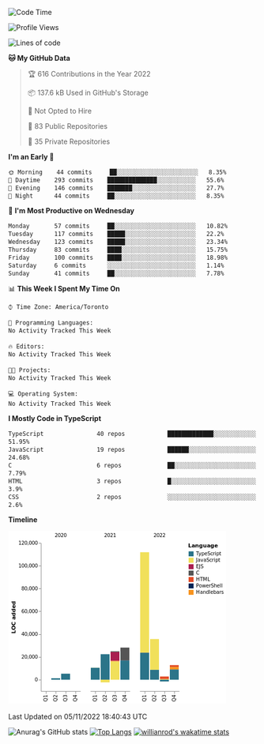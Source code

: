 <!--START_SECTION:waka-->
![Code Time](http://img.shields.io/badge/Code%20Time-293%20hrs%2050%20mins-blue)

![Profile Views](http://img.shields.io/badge/Profile%20Views-0-blue)

![Lines of code](https://img.shields.io/badge/From%20Hello%20World%20I%27ve%20Written-252%20Thousand%20lines%20of%20code-blue)

**🐱 My GitHub Data** 

> 🏆 616 Contributions in the Year 2022
 > 
> 📦 137.6 kB Used in GitHub's Storage 
 > 
> 🚫 Not Opted to Hire
 > 
> 📜 83 Public Repositories 
 > 
> 🔑 35 Private Repositories  
 > 
**I'm an Early 🐤** 

```text
🌞 Morning    44 commits     ██░░░░░░░░░░░░░░░░░░░░░░░   8.35% 
🌆 Daytime    293 commits    ██████████████░░░░░░░░░░░   55.6% 
🌃 Evening    146 commits    ███████░░░░░░░░░░░░░░░░░░   27.7% 
🌙 Night      44 commits     ██░░░░░░░░░░░░░░░░░░░░░░░   8.35%

```
📅 **I'm Most Productive on Wednesday** 

```text
Monday       57 commits     ██░░░░░░░░░░░░░░░░░░░░░░░   10.82% 
Tuesday      117 commits    █████░░░░░░░░░░░░░░░░░░░░   22.2% 
Wednesday    123 commits    █████░░░░░░░░░░░░░░░░░░░░   23.34% 
Thursday     83 commits     ████░░░░░░░░░░░░░░░░░░░░░   15.75% 
Friday       100 commits    ████░░░░░░░░░░░░░░░░░░░░░   18.98% 
Saturday     6 commits      ░░░░░░░░░░░░░░░░░░░░░░░░░   1.14% 
Sunday       41 commits     ██░░░░░░░░░░░░░░░░░░░░░░░   7.78%

```


📊 **This Week I Spent My Time On** 

```text
⌚︎ Time Zone: America/Toronto

💬 Programming Languages: 
No Activity Tracked This Week

🔥 Editors: 
No Activity Tracked This Week

🐱‍💻 Projects: 
No Activity Tracked This Week

💻 Operating System: 
No Activity Tracked This Week

```

**I Mostly Code in TypeScript** 

```text
TypeScript               40 repos            █████████████░░░░░░░░░░░░   51.95% 
JavaScript               19 repos            ██████░░░░░░░░░░░░░░░░░░░   24.68% 
C                        6 repos             ██░░░░░░░░░░░░░░░░░░░░░░░   7.79% 
HTML                     3 repos             █░░░░░░░░░░░░░░░░░░░░░░░░   3.9% 
CSS                      2 repos             ░░░░░░░░░░░░░░░░░░░░░░░░░   2.6%

```


**Timeline**

![Chart not found](https://raw.githubusercontent.com/wise-introvert/wise-introvert/master/charts/bar_graph.png) 


 Last Updated on 05/11/2022 18:40:43 UTC
<!--END_SECTION:waka-->

![Anurag's GitHub stats](https://github-readme-stats.vercel.app/api?username=wise-introvert&count_private=true&show_icons=true)
[![Top Langs](https://github-readme-stats.vercel.app/api/top-langs/?username=wise-introvert&langs_count=10)](https://github.com/anuraghazra/github-readme-stats)
[![willianrod's wakatime stats](https://github-readme-stats.vercel.app/api/wakatime?username=wiseintrovert)](https://github.com/anuraghazra/github-readme-stats)

